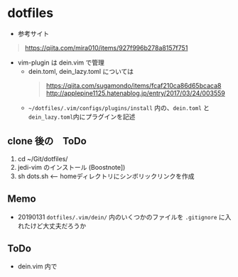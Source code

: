 # dotfiles

- 参考サイト
> https://qiita.com/mira010/items/927f996b278a8157f751

- vim-plugin は dein.vim で管理
  - dein.toml, dein_lazy.toml については
    > https://qiita.com/sugamondo/items/fcaf210ca86d65bcaca8
    > http://applepine1125.hatenablog.jp/entry/2017/03/24/003559
  - `~/dotfiles/.vim/configs/plugins/install` 内の、`dein.toml` と `dein_lazy.toml`内にプラグインを記述

## clone 後の　ToDo
1. cd ~/Git/dotfiles/
2. jedi-vim のインストール (Boostnote])
3. sh dots.sh   <-- homeディレクトリにシンボリックリンクを作成


## Memo
- 20190131 `dotfiles/.vim/dein/` 内のいくつかのファイルを `.gitignore` に入れたけど大丈夫だろうか

## ToDo
- dein.vim 内で 


